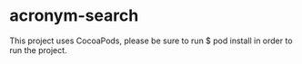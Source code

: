 # acronym-search

This project uses CocoaPods, please be sure to run $ pod install in order to run the project.
